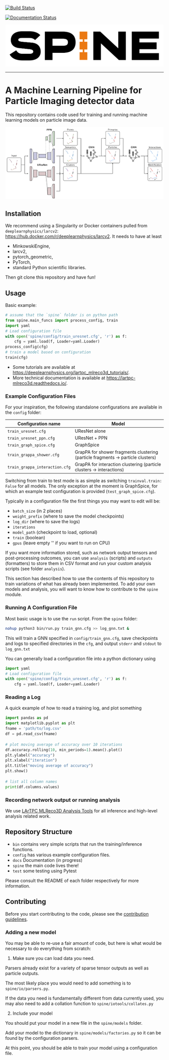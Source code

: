 [![Build Status](https://travis-ci.com/DeepLearnPhysics/lartpc_mlreco3d.svg?branch=develop)](https://travis-ci.com/DeepLearnPhysics/lartpc_mlreco3d)

[![Documentation Status](https://readthedocs.org/projects/lartpc-mlreco3d/badge/?version=latest)](https://lartpc-mlreco3d.readthedocs.io/en/latest/?badge=latest)

![SPINE Logo](https://github.com/DeepLearnPhysics/SPINE/blob/develop/docs/source/_static/img/spine-logo-dark.png)

--------------------------------------------------------------------------------

# A Machine Learning Pipeline for Particle Imaging detector data

This repository contains code used for training and running machine learning models on particle image data.

![Full chain](./images/full_chain.png)

## Installation
We recommend using a Singularity or Docker containers pulled from `deeplearnphysics/larcv2`: https://hub.docker.com/r/deeplearnphysics/larcv2. It needs to have at least
* MinkowskiEngine,
* larcv2,
* pytorch_geometric,
* PyTorch,
* standard Python scientific libraries.

Then git clone this repository and have fun!

## Usage
Basic example:
```python
# assume that the `spine` folder is on python path
from spine.main_funcs import process_config, train
import yaml
# Load configuration file
with open('spine/config/train_uresnet.cfg', 'r') as f:
    cfg = yaml.load(f, Loader=yaml.Loader)
process_config(cfg)
# train a model based on configuration
train(cfg)
```

* Some tutorials are available at https://deeplearnphysics.org/lartpc_mlreco3d_tutorials/.
* More technical documentation is available at https://lartpc-mlreco3d.readthedocs.io/.

### Example Configuration Files

For your inspiration, the following standalone configurations are available in the `config` folder:

| Configuration name            | Model          |
| ------------------------------|----------------|
| `train_uresnet.cfg`           | UResNet alone  |
| `train_uresnet_ppn.cfg`       | UResNet + PPN  |
| `train_graph_spice.cfg`       | GraphSpice     |
| `train_grappa_shower.cfg`     | GrapPA for shower fragments clustering (particle fragments -> particle clusters) |
| `train_grappa_interaction.cfg`| GrapPA for interaction clustering (particle clusters -> interactions) |

Switching from train to test mode is as simple as switching `trainval.train: False` for all models. The only exception at the moment is GraphSpice, for which an example test configuration is provided (`test_graph_spice.cfg`).

Typically in a configuration file the first things you may want to edit will be:
* `batch_size` (in 2 places)
* `weight_prefix` (where to save the model checkpoints)
* `log_dir` (where to save the logs)
* `iterations`
* `model_path` (checkpoint to load, optional)
* `train` (boolean)
* `gpus` (leave empty '' if you want to run on CPU)


If you want more information stored, such as network output tensors and post-processing outcomes, you can use `analysis` (scripts) and `outputs` (formatters)
to store them in CSV format and run your custom analysis scripts (see folder `analysis`).

This section has described how to use the contents of this repository to train variations of what has already been implemented.  To add your own models and analysis, you will want to know how to contribute to the `spine` module.

### Running A Configuration File

Most basic usage is to use the `run` script.  From the `spine` folder:
```bash
nohup python3 bin/run.py train_gnn.cfg >> log_gnn.txt &
```
This will train a GNN specified in `config/train_gnn.cfg`, save checkpoints and logs to specified directories in the `cfg`, and output `stderr` and `stdout` to `log_gnn.txt`

You can generally load a configuration file into a python dictionary using
```python
import yaml
# Load configuration file
with open('spine/config/train_uresnet.cfg', 'r') as f:
    cfg = yaml.load(f, Loader=yaml.Loader)
```

### Reading a Log

A quick example of how to read a training log, and plot something
```python
import pandas as pd
import matplotlib.pyplot as plt
fname = 'path/to/log.csv'
df = pd.read_csv(fname)

# plot moving average of accuracy over 10 iterations
df.accuracy.rolling(10, min_periods=1).mean().plot()
plt.ylabel("accuracy")
plt.xlabel("iteration")
plt.title("moving average of accuracy")
plt.show()

# list all column names
print(df.columns.values)
```

### Recording network output or running analysis
We use [LArTPC MLReco3D Analysis Tools](./analysis/README.md) for all inference and high-level analysis related work. 

## Repository Structure
* `bin` contains very simple scripts that run the training/inference functions.
* `config` has various example configuration files.
* `docs` Documentation (in progress)
* `spine` the main code lives there!
* `test` some testing using Pytest

Please consult the README of each folder respectively for more information.

## Contributing

Before you start contributing to the code, please see the [contribution guidelines](contributing.md).

### Adding a new model
You may be able to re-use a fair amount of code, but here is what would be necessary to do everything from scratch:

1. Make sure you can load data you need.

Parsers already exist for a variety of sparse tensor outputs as well as particle outputs.

The most likely place you would need to add something is to `spine/io/parsers.py`.

If the data you need is fundamentally different from data currently used, you may also need to add a collation function to `spine/iotools/collates.py`

2. Include your model

You should put your model in a new file in the `spine/models` folder.

Add your model to the dictionary in `spine/models/factories.py` so it can be found by the configuration parsers.

At this point, you should be able to train your model using a configuration file.
